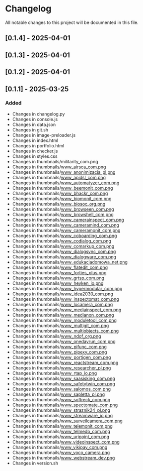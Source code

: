 # Changelog

All notable changes to this project will be documented in this file.

## [0.1.4] - 2025-04-01

## [0.1.3] - 2025-04-01

## [0.1.2] - 2025-04-01

## [0.1.1] - 2025-03-25

### Added
- Changes in changelog.py
- Changes in console.js
- Changes in data.json
- Changes in git.sh
- Changes in image-preloader.js
- Changes in index.html
- Changes in portfolio.html
- Changes in checker.js
- Changes in styles.css
- Changes in thumbnails/militarity_com.png
- Changes in thumbnails/www_airsca_com.png
- Changes in thumbnails/www_anonimizacja_pl.png
- Changes in thumbnails/www_apidsl_com.png
- Changes in thumbnails/www_automatyzer_com.png
- Changes in thumbnails/www_beemonit_com.png
- Changes in thumbnails/www_bhackr_com.png
- Changes in thumbnails/www_biomonit_com.png
- Changes in thumbnails/www_biosoc_org.png
- Changes in thumbnails/www_browseen_com.png
- Changes in thumbnails/www_browshell_com.png
- Changes in thumbnails/www_camerainspect_com.png
- Changes in thumbnails/www_cameramind_com.png
- Changes in thumbnails/www_cameramonit_com.png
- Changes in thumbnails/www_coboarding_com.png
- Changes in thumbnails/www_codialog_com.png
- Changes in thumbnails/www_comarkup_com.png
- Changes in thumbnails/www_dialogsync_com.png
- Changes in thumbnails/www_dialogware_com.png
- Changes in thumbnails/www_edukacjadomowa_net.png
- Changes in thumbnails/www_flatedit_com.png
- Changes in thumbnails/www_forties_plus.png
- Changes in thumbnails/www_grtsp_com.png
- Changes in thumbnails/www_heyken_io.png
- Changes in thumbnails/www_hypermodular_com.png
- Changes in thumbnails/www_idea2030_com.png
- Changes in thumbnails/www_inspectomat_com.png
- Changes in thumbnails/www_locamera_com.png
- Changes in thumbnails/www_mediainspect_com.png
- Changes in thumbnails/www_medianon_com.png
- Changes in thumbnails/www_moduletool_com.png
- Changes in thumbnails/www_multigit_com.png
- Changes in thumbnails/www_multiobjects_com.png
- Changes in thumbnails/www_ndof_org.png
- Changes in thumbnails/www_onedayrun_com.png
- Changes in thumbnails/www_pifunc_com.png
- Changes in thumbnails/www_pipexy_com.png
- Changes in thumbnails/www_portigen_com.png
- Changes in thumbnails/www_reactstream_com.png
- Changes in thumbnails/www_researcher_pl.png
- Changes in thumbnails/www_rtap_io.png
- Changes in thumbnails/www_saasisking_com.png
- Changes in thumbnails/www_safetytwin_com.png
- Changes in thumbnails/www_salomos_com.png
- Changes in thumbnails/www_sapletta_pl.png
- Changes in thumbnails/www_softreck_com.png
- Changes in thumbnails/www_spectomate_com.png
- Changes in thumbnails/www_straznik24_pl.png
- Changes in thumbnails/www_streamware_io.png
- Changes in thumbnails/www_surveilcamera_com.png
- Changes in thumbnails/www_telemonit_com.png
- Changes in thumbnails/www_telmedo_com.png
- Changes in thumbnails/www_uripoint_com.png
- Changes in thumbnails/www_videoinspect_com.png
- Changes in thumbnails/www_vikipay_com.png
- Changes in thumbnails/www_voco_camera.png
- Changes in thumbnails/www_webstream_dev.png
- Changes in version.sh

